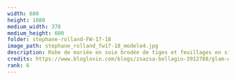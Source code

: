 ```yaml
---
width: 680
height: 1080
medium_width: 378
medium_height: 600
folder: stephane-rolland-FW-17-18
image_path: stephane_rolland_fw17-18_modele4.jpg
description: Robe de mariée en soie brodée de tiges et feuillages en silicone métallique Or
credits: https://www.bloglovin.com/blogs/zsazsa-bellagio-3912788/glam-wow-stephane-rolland-5806652489
rank: 6
---
```

